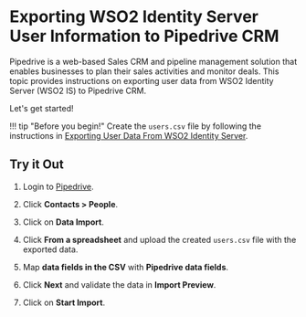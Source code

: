 # Exporting WSO2 Identity Server User Information to Pipedrive CRM

Pipedrive is a web-based Sales CRM and pipeline management solution that enables businesses to plan their sales 
activities and monitor deals. This topic provides instructions on exporting user data from WSO2 Identity Server (WSO2 IS) to Pipedrive CRM. 

Let's get started!

!!! tip "Before you begin!"
    Create the `users.csv` file by following the instructions in 
    [Exporting User Data From WSO2 Identity Server]({{base_path}}/guides/users/sync-user-accounts/sync-account-overview).
    
## Try it Out

1. Login to [Pipedrive](http://www.pipedrive.com/).
2. Click **Contacts > People**.
   
    <!--![contacts-in-pipedrive]({{base_path}}/assets/img/tutorials/contacts-in-pipedrive.png)-->
    
3. Click on **Data Import**.
   
    <!--![data-import-in-pipedrive]({{base_path}}/assets/img/tutorials/data-import-in-pipedrive.png)-->

4. Click **From a spreadsheet** and upload the created `users.csv` file with the exported data.
    
    <!--![import-from-spread-sheet-pipedrive]({{base_path}}/assets/img/tutorials/import-from-spread-sheet-pipedrive.png)-->

5. Map **data fields in the CSV** with **Pipedrive data fields**.
    <!--![map-import-fields-to-pipedrive]({{base_path}}/assets/img/tutorials/map-import-fields-to-pipedrive.png)-->

6. Click **Next** and validate the data in **Import Preview**.
7. Click on **Start Import**.
